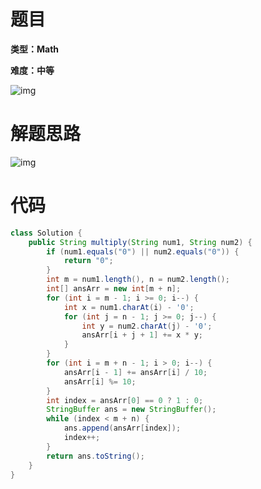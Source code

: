 # 题目

**类型：Math**

**难度：中等**

![img](https://gitee.com/janeroad/iamge-cloud/raw/master/NoteImage/1632584599836-6e8615ad-c93e-40d0-9bd4-3af4d49e1ca0.png)

# 解题思路

![img](https://cdn.nlark.com/yuque/0/2021/png/2941598/1632670064949-61db7855-31e2-41a3-95f0-5d1bab7cbc03.png)

# 代码

```java
class Solution {
    public String multiply(String num1, String num2) {
        if (num1.equals("0") || num2.equals("0")) {
            return "0";
        }
        int m = num1.length(), n = num2.length();
        int[] ansArr = new int[m + n];
        for (int i = m - 1; i >= 0; i--) {
            int x = num1.charAt(i) - '0';
            for (int j = n - 1; j >= 0; j--) {
                int y = num2.charAt(j) - '0';
                ansArr[i + j + 1] += x * y;
            }
        }
        for (int i = m + n - 1; i > 0; i--) {
            ansArr[i - 1] += ansArr[i] / 10;
            ansArr[i] %= 10;
        }
        int index = ansArr[0] == 0 ? 1 : 0;
        StringBuffer ans = new StringBuffer();
        while (index < m + n) {
            ans.append(ansArr[index]);
            index++;
        }
        return ans.toString();
    }
}
```